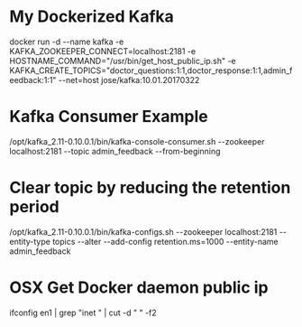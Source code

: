# My Dockerized Kafka
docker run  -d --name kafka -e KAFKA_ZOOKEEPER_CONNECT=localhost:2181 -e HOSTNAME_COMMAND="/usr/bin/get_host_public_ip.sh" -e KAFKA_CREATE_TOPICS="doctor_questions:1:1,doctor_response:1:1,admin_feedback:1:1" --net=host jose/kafka:10.01.20170322
# Kafka Consumer Example
/opt/kafka_2.11-0.10.0.1/bin/kafka-console-consumer.sh --zookeeper localhost:2181 --topic admin_feedback --from-beginning 
# Clear topic by reducing the retention period
/opt/kafka_2.11-0.10.0.1/bin/kafka-configs.sh --zookeeper localhost:2181 --entity-type topics --alter --add-config retention.ms=1000 --entity-name admin_feedback

# OSX Get Docker daemon public ip
ifconfig en1 | grep "inet " | cut -d " " -f2


